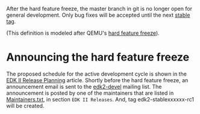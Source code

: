 After the hard feature freeze, the master branch in git is no longer open for
general development. Only bug fixes will be accepted until the next [stable
tag](EDK-II#stable-tags).

(This definition is modeled after QEMU's [hard feature
freeze](https://wiki.qemu.org/Planning/HardFeatureFreeze)).

# Announcing the hard feature freeze

The proposed schedule for the active development cycle is shown in the [EDK II
Release Planning](EDK-II-Release-Planning) article. Shortly before the hard
feature freeze, an announcement email is sent to the
[edk2-devel](https://edk2.groups.io/g/devel) mailing list.
The announcement is posted by one of the maintainers that are listed in
[Maintainers.txt](https://github.com/tianocore/edk2/blob/master/Maintainers.txt),
in section `EDK II Releases`. And, tag edk2-stablexxxxxx-rc1 will be created.
